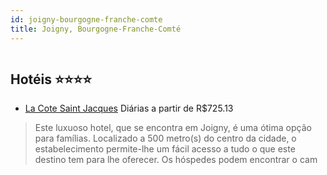 ```yaml
---
id: joigny-bourgogne-franche-comte
title: Joigny, Bourgogne-Franche-Comté
---
```


<center><img src="http://photos.hotelbeds.com/giata/19/196232/196232a_hb_a_001.jpg" alt="" /></center>


## Hotéis ⭐️⭐️⭐️⭐️

-    [La Cote Saint Jacques](https://www.hurb.com/aud/https://www.hurb.com/hoteis/joigny/la-cote-saint-jacques-JNP-JP199792?cmp=18055) Diárias a partir de R$725.13
   > Este luxuoso hotel, que se encontra em Joigny, é uma ótima opção para famílias. Localizado a 500 metro(s) do centro da cidade, o estabelecimento permite-lhe um fácil acesso a tudo o que este destino tem para lhe oferecer. Os hóspedes podem encontrar o cam
